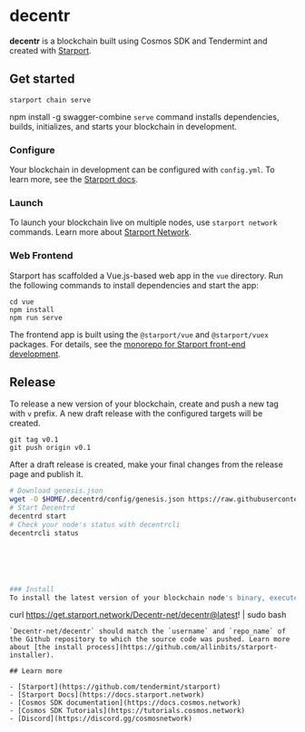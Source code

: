 # decentr
**decentr** is a blockchain built using Cosmos SDK and Tendermint and created with [Starport](https://github.com/tendermint/starport).

## Get started

```
starport chain serve
```


npm install -g swagger-combine
`serve` command installs dependencies, builds, initializes, and starts your blockchain in development.

### Configure

Your blockchain in development can be configured with `config.yml`. To learn more, see the [Starport docs](https://docs.starport.network).

### Launch

To launch your blockchain live on multiple nodes, use `starport network` commands. Learn more about [Starport Network](https://github.com/tendermint/spn).

### Web Frontend

Starport has scaffolded a Vue.js-based web app in the `vue` directory. Run the following commands to install dependencies and start the app:

```
cd vue
npm install
npm run serve
```

The frontend app is built using the `@starport/vue` and `@starport/vuex` packages. For details, see the [monorepo for Starport front-end development](https://github.com/tendermint/vue).

## Release
To release a new version of your blockchain, create and push a new tag with `v` prefix. A new draft release with the configured targets will be created.

```
git tag v0.1
git push origin v0.1
```

After a draft release is created, make your final changes from the release page and publish it.

```bash
# Download genesis.json
wget -O $HOME/.decentrd/config/genesis.json https://raw.githubusercontent.com/Decentr-net/testnets/master/1.4.7/genesis.json
# Start Decentrd
decentrd start
# Check your node's status with decentrcli
decentrcli status






### Install
To install the latest version of your blockchain node's binary, execute the following command on your machine:

```
curl https://get.starport.network/Decentr-net/decentr@latest! | sudo bash
```
`Decentr-net/decentr` should match the `username` and `repo_name` of the Github repository to which the source code was pushed. Learn more about [the install process](https://github.com/allinbits/starport-installer).

## Learn more

- [Starport](https://github.com/tendermint/starport)
- [Starport Docs](https://docs.starport.network)
- [Cosmos SDK documentation](https://docs.cosmos.network)
- [Cosmos SDK Tutorials](https://tutorials.cosmos.network)
- [Discord](https://discord.gg/cosmosnetwork)
